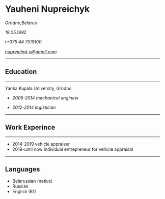 
# **Yauheni Nupreichyk**

*Grodno,Belarus*

*18.05.1992*

:telephone_receiver:*+375 44 7519100*

*nupreichyk.y@gmail.com*
___

## **Education**

___
Yanka Kupala University, Grodno

+ *2009-2014 mechanical engineer*

+ *2012-2014 logistician*

___

## Work Experince

___

+ 2014-2019 vehicle appraiser
+ 2019-until now individual entrepreneur for vehicle appraisal

___

## Languages

+ Belarussian (native)
+ Russian
+ English (B1)
